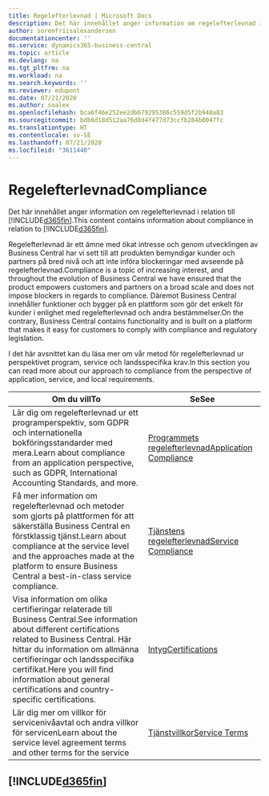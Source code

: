 ```yaml
---
title: Regelefterlevnad | Microsoft Docs
description: Det här innehållet anger information om regelefterlevnad i relation till Business Central.
author: sorenfriisalexandersen
documentationcenter: ''
ms.service: dynamics365-business-central
ms.topic: article
ms.devlang: na
ms.tgt_pltfrm: na
ms.workload: na
ms.search.keywords: ''
ms.reviewer: edupont
ms.date: 07/21/2020
ms.author: soalex
ms.openlocfilehash: bca6f46e252ee2db679295386c559d5f2b948a83
ms.sourcegitcommit: bdb6d18d512aa76d8d4f477d73ccfb284b0047fc
ms.translationtype: HT
ms.contentlocale: sv-SE
ms.lasthandoff: 07/21/2020
ms.locfileid: "3611440"
---
```

# <a name="compliance"></a><span data-ttu-id="4cedc-103">Regelefterlevnad</span><span class="sxs-lookup"><span data-stu-id="4cedc-103">Compliance</span></span>

<span data-ttu-id="4cedc-104">Det här innehållet anger information om regelefterlevnad i relation till [!INCLUDE[d365fin](../includes/d365fin_md.md)].</span><span class="sxs-lookup"><span data-stu-id="4cedc-104">This content contains information about compliance in relation to [!INCLUDE[d365fin](../includes/d365fin_md.md)].</span></span>  

<span data-ttu-id="4cedc-105">Regelefterlevnad är ett ämne med ökat intresse och genom utvecklingen av Business Central har vi sett till att produkten bemyndigar kunder och partners på bred nivå och att inte införa blockeringar med avseende på regelefterlevnad.</span><span class="sxs-lookup"><span data-stu-id="4cedc-105">Compliance is a topic of increasing interest, and throughout the evolution of Business Central we have ensured that the product empowers customers and partners on a broad scale and does not impose blockers in regards to compliance.</span></span> <span data-ttu-id="4cedc-106">Däremot Business Central innehåller funktioner och bygger på en plattform som gör det enkelt för kunder i enlighet med regelefterlevnad och andra bestämmelser.</span><span class="sxs-lookup"><span data-stu-id="4cedc-106">On the contrary, Business Central contains functionality and is built on a platform that makes it easy for customers to comply with compliance and regulatory legislation.</span></span>

<span data-ttu-id="4cedc-107">I det här avsnittet kan du läsa mer om vår metod för regelefterlevnad ur perspektivet program, service och landsspecifika krav.</span><span class="sxs-lookup"><span data-stu-id="4cedc-107">In this section you can read more about our approach to compliance from the perspective of application, service, and local  requirements.</span></span>

|<span data-ttu-id="4cedc-108">**Om du vill**</span><span class="sxs-lookup"><span data-stu-id="4cedc-108">**To**</span></span>|<span data-ttu-id="4cedc-109">**Se**</span><span class="sxs-lookup"><span data-stu-id="4cedc-109">**See**</span></span>|  
|------------|-------------|  
|<span data-ttu-id="4cedc-110">Lär dig om regelefterlevnad ur ett programperspektiv, som GDPR och internationella bokföringsstandarder med mera.</span><span class="sxs-lookup"><span data-stu-id="4cedc-110">Learn about compliance from an application perspective, such as GDPR, International Accounting Standards, and more.</span></span>|[<span data-ttu-id="4cedc-111">Programmets regelefterlevnad</span><span class="sxs-lookup"><span data-stu-id="4cedc-111">Application Compliance</span></span>](compliance-application-compliance.md)|  
|<span data-ttu-id="4cedc-112">Få mer information om regelefterlevnad och metoder som gjorts på plattformen för att säkerställa Business Central en förstklassig tjänst.</span><span class="sxs-lookup"><span data-stu-id="4cedc-112">Learn about compliance at the service level and the approaches made at the platform to ensure Business Central a best-in-class service compliance.</span></span>|[<span data-ttu-id="4cedc-113">Tjänstens regelefterlevnad</span><span class="sxs-lookup"><span data-stu-id="4cedc-113">Service Compliance</span></span>](compliance-service-compliance.md)|  
|<span data-ttu-id="4cedc-114">Visa information om olika certifieringar relaterade till Business Central.</span><span class="sxs-lookup"><span data-stu-id="4cedc-114">See information about different certifications related to Business Central.</span></span> <span data-ttu-id="4cedc-115">Här hittar du information om allmänna certifieringar och landsspecifika certifikat.</span><span class="sxs-lookup"><span data-stu-id="4cedc-115">Here you will find information about general certifications and country-specific certifications.</span></span>|[<span data-ttu-id="4cedc-116">Intyg</span><span class="sxs-lookup"><span data-stu-id="4cedc-116">Certifications</span></span>](compliance-certifications.md)|  
|<span data-ttu-id="4cedc-117">Lär dig mer om villkor för servicenivåavtal och andra villkor för servicen</span><span class="sxs-lookup"><span data-stu-id="4cedc-117">Learn about the service level agreement terms and other terms for the service</span></span>|[<span data-ttu-id="4cedc-118">Tjänstvillkor</span><span class="sxs-lookup"><span data-stu-id="4cedc-118">Service Terms</span></span>](compliance-service-compliance.md#service-terms)|  

## [!INCLUDE[d365fin](../includes/free_trial_md.md)]  
